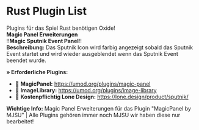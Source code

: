 # Rust Plugin List
Plugins für das Spiel Rust benötigen Oxide!<br/>
**Magic Panel Erweiterungen**<br/>
:bangbang:**Magic Sputnik Event Panel**:bangbang:<br/>
**Beschreibung:** Das Sputnik Icon wird farbig angezeigt sobald das Sputnik Event startet und wird wieder ausgeblendet wenn das Sputnik Event beendet wurde.

**» Erforderliche Plugins:**
- :link: **MagicPanel:** https://umod.org/plugins/magic-panel
- :link: **ImageLibrary:** https://umod.org/plugins/image-library
- :link: **Kostenpflichtig Lone Design:** https://lone.design/product/sputnik/<br />

**Wichtige Info:** Magic Panel Erweiterungen für das Plugin "MagicPanel by MJSU" | Alle Plugins gehören immer noch MJSU wir haben diese nur bearbeitet!
